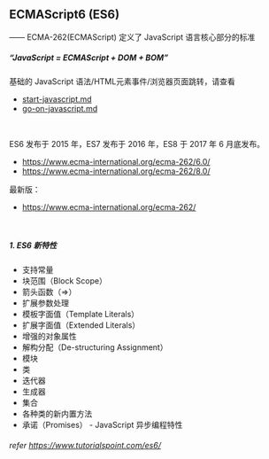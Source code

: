 ## ECMAScript6 (ES6)
—— ECMA-262(ECMAScript) 定义了 JavaScript 语言核心部分的标准

##### “JavaScript = ECMAScript + DOM + BOM”

基础的 JavaScript 语法/HTML元素事件/浏览器页面跳转，请查看
* [start-javascript.md](start-javascript.md)
* [go-on-javascript.md](go-on-javascript.md)

<br>

ES6 发布于 2015 年，ES7 发布于 2016 年，ES8 于 2017 年 6 月底发布。
* https://www.ecma-international.org/ecma-262/6.0/
* https://www.ecma-international.org/ecma-262/8.0/

最新版：
* https://www.ecma-international.org/ecma-262/

<br>

##### 1. ES6 新特性
* 支持常量
* 块范围（Block Scope）
* 箭头函数（=>）
* 扩展参数处理
* 模板字面值（Template Literals）
* 扩展字面值（Extended Literals）
* 增强的对象属性
* 解构分配（De-structuring Assignment）
* 模块
* 类
* 迭代器
* 生成器
* 集合
* 各种类的新内置方法
* 承诺（Promises） - JavaScript 异步编程特性

###### refer https://www.tutorialspoint.com/es6/
